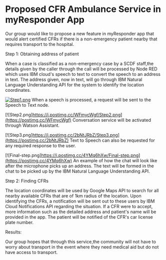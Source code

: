 # Proposed CFR Ambulance Service in myResponder App
Our group would like to propose a new feature in myResponder app that would alert certified CFRs if there is a non-emergency patient nearby that requires transport to the hospital. 

Step 1: Obtaining address of patient

When a case is classified as a non-emergency case by a SCDF staff,the details given by the caller through the call will be processed by Node RED which uses IBM cloud's speech to text to convert the speech to an address in text. The address given, now in text, will go through IBM Natural Language Understanding API for the system to identify the location coordinates. 

[![Step1.png](https://i.postimg.cc/KKMVJvzb/Step1.png)](https://postimg.cc/KKMVJvzb)
When a speech is processed, a request will be sent to the Speech to Text node.

[![Step2.png]https://i.postimg.cc/WFmycWgf/Step2.png](https://postimg.cc/WFmycWgf)
Conversation service will be activated through Watson Assistant.

[![Step3.png]https://i.postimg.cc/2bNtJRbZ/Step3.png](https://postimg.cc/2bNtJRbZ)
Text to Speech can also be requested for any required response to the user.

[![Final-step.png]https://i.postimg.cc/4YMq6hXw/Final-step.png](https://postimg.cc/4YMq6hXw)
An example of how the chat will look like after the microphone picks up an address. The text will be formed in the chat to be picked up by the IBM Natural Language Understanding API.


Step 2: Finding CFRs

The location coordinates will be used by Google Maps API to search for all nearby available CFRs that are of 1km radius of the location. Upon identifying the CFRs, a notification will be sent out to these users by IBM Cloud Notifications API regarding the situation. If a CFR were to accept, more information such as the detailed address and patient's name will be provided in the app. The patient will be notified of the CFR's car license plate number.

Results: 

Our group hopes that through this service,the community will not have to worry about transport in the event where they need medical aid but do not have access to transport.

